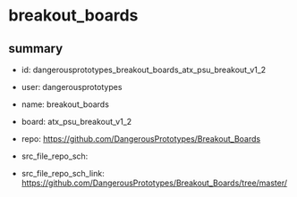 # breakout_boards
 
## summary 
* id: dangerousprototypes_breakout_boards_atx_psu_breakout_v1_2
* user: dangerousprototypes
* name: breakout_boards
* board: atx_psu_breakout_v1_2
* repo: https://github.com/DangerousPrototypes/Breakout_Boards



* src_file_repo_sch: 
* src_file_repo_sch_link: https://github.com/DangerousPrototypes/Breakout_Boards/tree/master/






